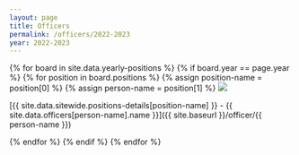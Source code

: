 ```yaml
---
layout: page
title: Officers
permalink: /officers/2022-2023
year: 2022-2023
---
```


{% for board in site.data.yearly-positions %}
  {% if board.year == page.year %}
  {% for position in board.positions %}
  {% assign position-name = position[0] %}
  {% assign person-name = position[1] %}
  <img class="headshot" src="{{ site.baseurl }}/uploads/headshots/{{ person-name }}.jpg">
  
  [{{ site.data.sitewide.positions-details[position-name] }} - {{ site.data.officers[person-name].name }}]({{ site.baseurl }}/officer/{{ person-name }})

  {% endfor %}
  {% endif %}
{% endfor %}